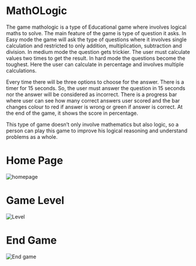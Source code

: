 # MathOLogic

The game mathologic is a type of Educational game where involves logical maths to solve. The main feature of the game is type of question it asks. In Easy mode the game will ask the type of questions where it involves single calculation and restricted to only addition, multiplication, subtraction and division. In medium mode the question gets trickier. The user must calculate values two times to get the result. In hard mode the questions become the toughest. Here the user can calculate in percentage and involves multiple calculations.   

Every time there will be three options to choose for the answer. There is a timer for 15 seconds. So, the user must answer the question in 15 seconds nor the answer will be considered as incorrect. There is a progress bar where user can see how many correct answers user scored and the bar changes colour to red if answer is wrong or green if answer is correct. At the end of the game, it shows the score in percentage.

This type of game doesn’t only involve mathematics but also logic, so a person can play this game to improve his logical reasoning and understand problems as a whole. 

<h1> Home Page </h1>

![homepage](https://user-images.githubusercontent.com/17762036/123551855-f044ea00-d7b6-11eb-8748-38473c89bb62.JPG)

<h1> Game Level </h1>

![Level](https://user-images.githubusercontent.com/17762036/123551875-081c6e00-d7b7-11eb-81cf-9e8531daf752.JPG)

<h1>End Game</h1>

![End game](https://user-images.githubusercontent.com/17762036/123551889-18cce400-d7b7-11eb-9ecc-a54af742326b.JPG)



